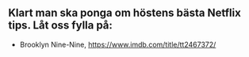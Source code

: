## Klart man ska ponga om höstens bästa Netflix tips. Låt oss fylla på:
- Brooklyn Nine-Nine, https://www.imdb.com/title/tt2467372/
